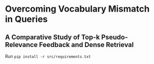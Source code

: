 # Overcoming Vocabulary Mismatch in Queries
## A Comparative Study of Top-k Pseudo-Relevance Feedback and Dense Retrieval


Run `pip install -r src/requirements.txt`
